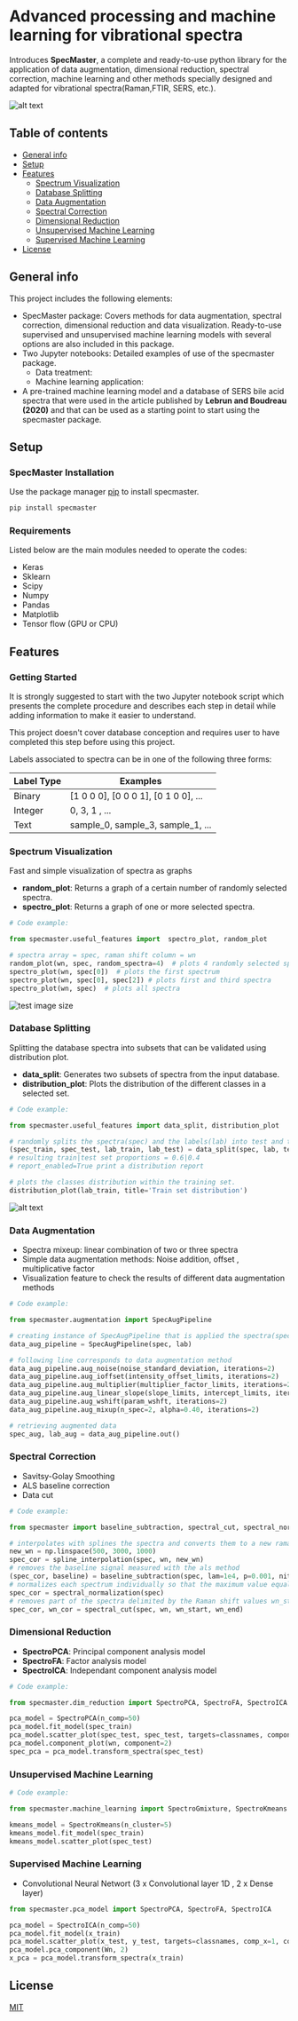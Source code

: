 # Advanced processing and machine learning for vibrational spectra
Introduces **SpecMaster**, a complete and ready-to-use python library for the application of data augmentation, dimensional reduction, spectral correction, machine learning and other methods specially designed and adapted for vibrational spectra(Raman,FTIR, SERS, etc.). 

![alt text](https://github.com/ALebrun-108/Advanced-processing-and-machine-learning-for-vibrational-spectra/blob/master/beta_single_alpha04.png?raw=true)

## Table of contents
* [General info](#general-info)
* [Setup](#Setup)
* [Features](#Features)
  * [Spectrum Visualization](#Spectrum-Visualization)
  * [Database Splitting](#Database-Splitting)
  * [Data Augmentation](#Data-Augmentation)
  * [Spectral Correction](#Spectral-Correction)
  * [Dimensional Reduction](#Dimensional-Reduction)
  * [Unsupervised Machine Learning](#Unsupervised-Machine-Learning)
  * [Supervised Machine Learning](#Supervised-Machine-Learning) 
* [License](#License)

## General info

This project includes the following elements: 
- SpecMaster package: Covers methods for data augmentation, spectral correction, dimensional reduction and data visualization. Ready-to-use supervised and unsupervised machine learning models with several options are also included in this package.
- Two Jupyter notebooks: Detailed examples of use of the specmaster package.
  - Data treatment: 
  - Machine learning application: 
- A pre-trained machine learning model and a database of SERS bile acid spectra that were used in the article published by **Lebrun and Boudreau (2020)** and that can be used as a starting point to start using the specmaster package.

## Setup

### SpecMaster Installation

Use the package manager [pip](https://pip.pypa.io/en/stable/) to install specmaster.

```bash
pip install specmaster
```

### Requirements
Listed below are the main modules needed to operate the codes: 

* Keras
* Sklearn
* Scipy
* Numpy
* Pandas
* Matplotlib
* Tensor flow (GPU or CPU)


## Features

### Getting Started 

It is strongly suggested to start with the two Jupyter notebook script which presents the complete procedure and describes each step in detail while adding information to make it easier to understand. 

This project doesn't cover database conception and requires user to have completed this step before using this project.

Labels associated to spectra can be in one of the following three forms:

| Label Type    | Examples                             |
| ------------- | ------------------------------------ |
| Binary        | [1 0 0 0], [0 0 0 1], [0 1 0 0], ... |
| Integer       | 0, 3, 1 , ...                        |
| Text          | sample_0, sample_3, sample_1, ...    |

### Spectrum Visualization

Fast and simple visualization of spectra as graphs 
- **random_plot**: Returns a graph of a certain number of randomly selected spectra.
- **spectro_plot**: Returns a graph of one or more selected spectra.

```python
# Code example:

from specmaster.useful_features import  spectro_plot, random_plot

# spectra array = spec, raman shift column = wn
random_plot(wn, spec, random_spectra=4)  # plots 4 randomly selected spectra
spectro_plot(wn, spec[0])  # plots the first spectrum
spectro_plot(wn, spec[0], spec[2]) # plots first and third spectra
spectro_plot(wn, spec)  # plots all spectra
```
![test image size](5plot.png)
### Database Splitting
Splitting the database spectra into subsets that can be validated using distribution plot.

- **data_split**: Generates two subsets of spectra from the input database.
- **distribution_plot**: Plots the distribution of the different classes in a selected set.

```python
# Code example:

from specmaster.useful_features import data_split, distribution_plot

# randomly splits the spectra(spec) and the labels(lab) into test and training subsets.
(spec_train, spec_test, lab_train, lab_test) = data_split(spec, lab, test_size=0.4, report_enabled=True)  
# resulting train|test set proportions = 0.6|0.4
# report_enabled=True print a distribution report 

# plots the classes distribution within the training set.
distribution_plot(lab_train, title='Train set distribution')
```
![alt text](https://github.com/ALebrun-108/Advanced-processing-and-machine-learning-for-vibrational-spectra/blob/master/distribution.png?raw=true)
### Data Augmentation
* Spectra mixeup: linear combination of two or three spectra 
* Simple data augmentation methods: Noise addition, offset , multiplicative factor
* Visualization feature to check the results of different data augmentation methods

```python
# Code example:

from specmaster.augmentation import SpecAugPipeline 

# creating instance of SpecAugPipeline that is applied the spectra(spec) and the labels(lab)
data_aug_pipeline = SpecAugPipeline(spec, lab)

# following line corresponds to data augmentation method 
data_aug_pipeline.aug_noise(noise_standard_deviation, iterations=2)
data_aug_pipeline.aug_ioffset(intensity_offset_limits, iterations=2)
data_aug_pipeline.aug_multiplier(multiplier_factor_limits, iterations=2)
data_aug_pipeline.aug_linear_slope(slope_limits, intercept_limits, iterations=2)
data_aug_pipeline.aug_wshift(param_wshft, iterations=2)
data_aug_pipeline.aug_mixup(n_spec=2, alpha=0.40, iterations=2)

# retrieving augmented data
spec_aug, lab_aug = data_aug_pipeline.out()
```

### Spectral Correction
* Savitsy-Golay Smoothing
* ALS baseline correction 
* Data cut 
```python
# Code example:

from specmaster import baseline_subtraction, spectral_cut, spectral_normalization, spline_interpolation

# interpolates with splines the spectra and converts them to a new raman shift range(new_wn)
new_wn = np.linspace(500, 3000, 1000)
spec_cor = spline_interpolation(spec, wn, new_wn)
# removes the baseline signal measured with the als method 
(spec_cor, baseline) = baseline_subtraction(spec, lam=1e4, p=0.001, niter=10)
# normalizes each spectrum individually so that the maximum value equals one and the minimum value zero 
spec_cor = spectral_normalization(spec)
# removes part of the spectra delimited by the Raman shift values wn_start and wn_end 
spec_cor, wn_cor = spectral_cut(spec, wn, wn_start, wn_end)
```

### Dimensional Reduction
- **SpectroPCA**: Principal component analysis model
- **SpectroFA**: Factor analysis model
- **SpectroICA**: Independant component analysis model

```python
# Code example:

from specmaster.dim_reduction import SpectroPCA, SpectroFA, SpectroICA

pca_model = SpectroPCA(n_comp=50)
pca_model.fit_model(spec_train)
pca_model.scatter_plot(spec_test, spec_test, targets=classnames, component_x=1, component_y=2)
pca_model.component_plot(wn, component=2)
spec_pca = pca_model.transform_spectra(spec_test)
```

### Unsupervised Machine Learning 
```python
# Code example:

from specmaster.machine_learning import SpectroGmixture, SpectroKmeans

kmeans_model = SpectroKmeans(n_cluster=5)
kmeans_model.fit_model(spec_train)
kmeans_model.scatter_plot(spec_test)
```

### Supervised Machine Learning 
* Convolutional Neural Networt (3 x Convolutional layer 1D , 2 x Dense layer) 
```python
from specmaster.pca_model import SpectroPCA, SpectroFA, SpectroICA

pca_model = SpectroICA(n_comp=50)
pca_model.fit_model(x_train)
pca_model.scatter_plot(x_test, y_test, targets=classnames, comp_x=1, comp_y=2)
pca_model.pca_component(Wn, 2)
x_pca = pca_model.transform_spectra(x_train)
```

## License
[MIT](https://choosealicense.com/licenses/mit/)
